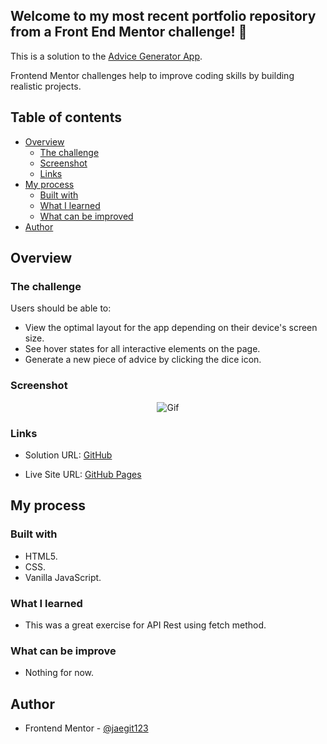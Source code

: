 ## Welcome to my most recent portfolio repository from a Front End Mentor challenge! 👋

This is a solution to the [Advice Generator App](https://www.frontendmentor.io/challenges/advice-generator-app-QdUG-13db).

Frontend Mentor challenges help to improve coding skills by building realistic projects.

## Table of contents

- [Overview](#overview)
  - [The challenge](#the-challenge)
  - [Screenshot](#screenshot)
  - [Links](#links)
- [My process](#my-process)
  - [Built with](#built-with)
  - [What I learned](#what-i-learned)
  - [What can be improved](#What-can-be-improve)
- [Author](#author)

## Overview

### The challenge

Users should be able to:

- View the optimal layout for the app depending on their device's screen size.
- See hover states for all interactive elements on the page.
- Generate a new piece of advice by clicking the dice icon.

### Screenshot


<p align="center">
  <img src="https://media.giphy.com/media/v1.Y2lkPTc5MGI3NjExM3J4cHhkcWxpaDVqbTEyenBuY3BkcGE2MmxnNWJqcXZreXVnNTY5YiZlcD12MV9pbnRlcm5hbF9naWZfYnlfaWQmY3Q9Zw/t6Lygjsea4TgzrKPmr/giphy.gif" alt="Gif"/>
</p>

### Links

- Solution URL: [GitHub](https://github.com/jaedevgithub/myPortfolio)

- Live Site URL: [GitHub Pages](https://codingwithjae.dev/)

## My process

### Built with

- HTML5.
- CSS.
- Vanilla JavaScript.

### What I learned

- This was a great exercise for API Rest using fetch method.

### What can be improve

- Nothing for now.

## Author

- Frontend Mentor - [@jaegit123](https://www.frontendmentor.io/profile/jaegit123)
